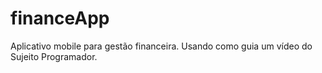 # financeApp
 Aplicativo mobile para gestão financeira.
 Usando como guia um vídeo do Sujeito Programador.
